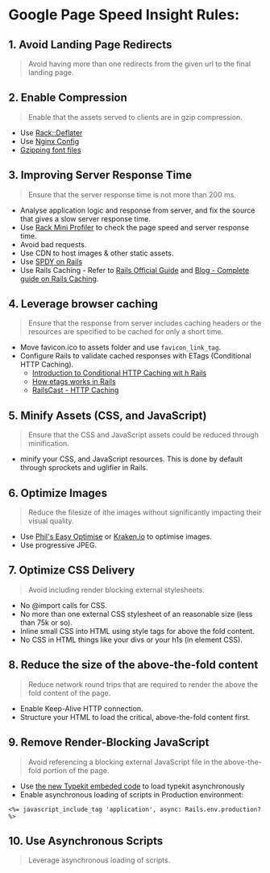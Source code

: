 Google Page Speed Insight Rules:
===========

## 1. Avoid Landing Page Redirects
> Avoid having more than one redirects from the given url to the final landing page.

## 2. Enable Compression
> Enable that the assets served to clients are in gzip compression.

* Use [Rack::Deflater](https://robots.thoughtbot.com/content-compression-with-rack-deflater)
* Use [Nginx Config](https://richonrails.com/articles/enabling-compression-for-nginx)
* [Gzipping font files](http://www.phpied.com/gzip-your-font-face-files/)

## 3. Improving Server Response Time
> Ensure that the server response time is not more than 200 ms.

* Analyse application logic and response from server, and fix the source that gives a slow server response time.
* Use [Rack Mini Profiler](https://github.com/MiniProfiler/rack-mini-profiler) to check the page speed and server response time.
* Avoid bad requests.
* Use CDN to host images & other static assets.
* Use [SPDY on Rails](https://bugsnag.com/blog/spdy-on-rails)
* Use Rails Caching - Refer to [Rails Official Guide](http://guides.rubyonrails.org/caching_with_rails.html) and [Blog - Complete guide on Rails Caching](http://nateberkopec.com/2015/07/15/the-complete-guide-to-rails-caching.html).

## 4. Leverage browser caching
> Ensure that the response from server includes caching headers or the resources are specified to be cached for only a short time.

* Move favicon.ico to assets folder and use `favicon_link_tag`.
* Configure Rails to validate cached responses with ETags (Conditional HTTP Caching). 
  * [Introduction to Conditional HTTP Caching wit h Rails](https://robots.thoughtbot.com/introduction-to-conditional-http-caching-with-rails)
  * [How etags works in Rails](http://mohanraj-nagasamy.github.io/blog/2014/02/22/browser-cache-how-etags-works-in-rails-3-and-rails-4/)
  * [RailsCast - HTTP Caching](https://www.youtube.com/watch?v=8iCPR9BqlNA)

## 5. Minify Assets (CSS, and JavaScript)
> Ensure that the CSS and JavaScript assets could be reduced through minification.

* minify your CSS, and JavaScript resources. This is done by default through sprockets and uglifier in Rails.

## 6. Optimize Images
> Reduce the filesize of ithe images without significantly impacting their visual quality.

* Use [Phil's Easy Optimise](https://github.com/PhilipCastiglione/easy_optimise) or [Kraken.io](https://kraken.io/) to optimise images.
* Use progressive JPEG.

## 7. Optimize CSS Delivery
> Avoid including render blocking external stylesheets.

* No @import calls for CSS.
* No more than one external CSS stylesheet of an reasonable size (less than 75k or so).
* Inline small CSS into HTML using style tags for above the fold content.
* No CSS in HTML things like your divs or your h1s (in element CSS).

## 8. Reduce the size of the above-the-fold content
> Reduce network round trips that are required to render the above the fold content of the page.

* Enable Keep-Alive HTTP connection.
* Structure your HTML to load the critical, above-the-fold content first.


## 9. Remove Render-Blocking JavaScript
> Avoid referencing a blocking external JavaScript file in the above-the-fold portion of the page.

* Use [the new Typekit embeded code](http://blog.typekit.com/2015/08/04/new-embed-code-for-asynchronous-font-loading/) to load typekit asynchronously
* Enable asynchronous loading of scripts in Production environment:

`<%= javascript_include_tag 'application', async: Rails.env.production? %>`

## 10. Use Asynchronous Scripts
> Leverage asynchronous loading of scripts.


